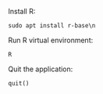 Install R:

```
sudo apt install r-base\n
```

Run R virtual environment:
```
R
```

Quit the application:
```
quit()
```
